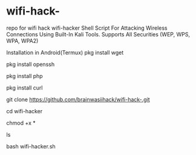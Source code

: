 # wifi-hack-
repo for wifi hack
wifi-hacker
Shell Script For Attacking Wireless Connections Using Built-In Kali Tools. Supports All Securities (WEP, WPS, WPA, WPA2)

Installation in Android(Termux)
pkg install wget

pkg install openssh

pkg install php

pkg install curl

git clone https://github.com/brainwasiihack/wifi-hack-.git

cd wifi-hacker

chmod +x *

ls

bash wifi-hacker.sh
